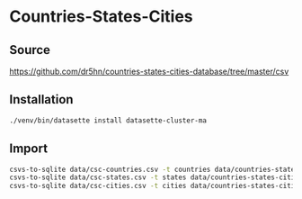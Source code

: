 # Countries-States-Cities

## Source

https://github.com/dr5hn/countries-states-cities-database/tree/master/csv

## Installation

```bash
./venv/bin/datasette install datasette-cluster-ma
```

## Import

```bash
csvs-to-sqlite data/csc-countries.csv -t countries data/countries-states-cities.db
csvs-to-sqlite data/csc-states.csv -t states data/countries-states-cities.db
csvs-to-sqlite data/csc-cities.csv -t cities data/countries-states-cities.db
```

